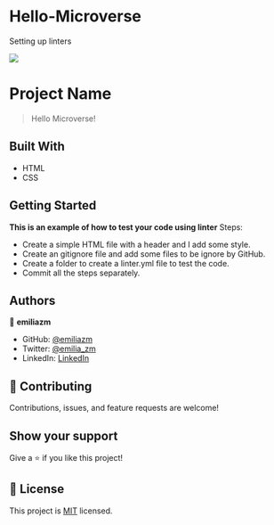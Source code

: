 # Hello-Microverse
Setting up linters

![](https://img.shields.io/badge/Microverse-blueviolet)

# Project Name

> Hello Microverse!


## Built With

- HTML
- CSS

## Getting Started

**This is an example of how to test your code using linter**
Steps:
- Create a simple HTML file with a header and I add some style.
- Create an gitignore file and add some files to be ignore by GitHub.
- Create a folder to create a linter.yml file to test the code.
- Commit all the steps separately.


## Authors

👤 **emiliazm**

- GitHub: [@emiliazm](https://github.com/emiliazm)
- Twitter: [@emilia_zm](https://twitter.com/emilia_zm)
- LinkedIn: [LinkedIn](https://linkedin.com/in/emilia)


## 🤝 Contributing

Contributions, issues, and feature requests are welcome!


## Show your support

Give a ⭐️ if you like this project!


## 📝 License

This project is [MIT](./MIT.md) licensed.